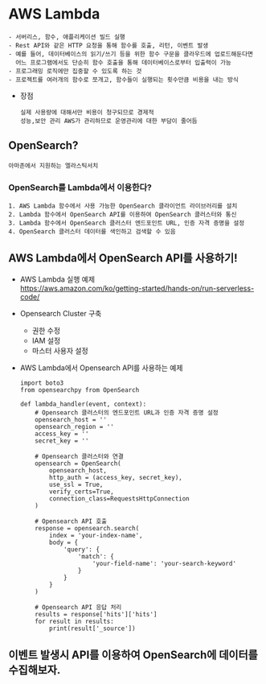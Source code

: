 # AWS Lambda
```
- 서버리스, 함수, 애플리케이션 빌드 실행
- Rest API와 같은 HTTP 요청을 통해 함수를 호출, 리턴, 이벤트 발생
- 예를 들어, 데이터베이스의 읽기/쓰기 등을 위한 함수 구문을 클라우드에 업로드해둔다면
  어느 프로그램에서도 단순히 함수 호출을 통해 데이터베이스로부터 입출력이 가능
- 프로그래밍 로직에만 집중할 수 있도록 하는 것
- 프로젝트를 여러개의 함수로 쪼개고, 함수들이 실행되는 횟수만큼 비용을 내는 방식
```

- 장점
  ```
  실제 사용량에 대해서만 비용이 청구되므로 경제적
  성능,보안 관리 AWS가 관리하므로 운영관리에 대한 부담이 줄어듬
  ```

## OpenSearch?
```
아마존에서 지원하는 엘라스틱서치
```

### OpenSearch를 Lambda에서 이용한다?
```
1. AWS Lambda 함수에서 사용 가능한 OpenSearch 클라이언트 라이브러리를 설치
2. Lambda 함수에서 OpenSearch API를 이용하여 OpenSearch 클러스터와 통신
3. Lambda 함수에서 OpenSearch 클러스터 엔드포인트 URL, 인증 자격 증명을 설정
4. OpenSearch 클러스터 데이터를 색인하고 검색할 수 있음
```

## AWS Lambda에서 OpenSearch API를 사용하기!
- AWS Lambda 실행 예제<br>
https://aws.amazon.com/ko/getting-started/hands-on/run-serverless-code/

- Opensearch Cluster 구축
  - 권한 수정
  - IAM 설정
  - 마스터 사용자 설정
  
- AWS Lambda에서 Opensearch API를 사용하는 예제
  ```
  import boto3
  from opensearchpy from OpenSearch

  def lambda_handler(event, context):
      # Opensearch 클러스터의 엔드포인트 URL과 인증 자격 증명 설정
      opensearch_host = ''
      opensearch_region = ''
      access_key = ''
      secret_key = ''

      # Opensearch 클러스터와 연결
      opensearch = OpenSearch(
          opensearch_host,
          http_auth = (access_key, secret_key),
          use_ssl = True,
          verify_certs=True,
          connection_class=RequestsHttpConnection
      )

      # Opensearch API 호출
      response = opensearch.search(
          index = 'your-index-name',
          body = {
              'query': {
                  'match': {
                      'your-field-name': 'your-search-keyword'
                  }
              }
          }
      )

      # Opensearch API 응답 처리
      results = response['hits']['hits']
      for result in results:
          print(result['_source'])
  ```
  
## 이벤트 발생시 API를 이용하여 OpenSearch에 데이터를 수집해보자.

